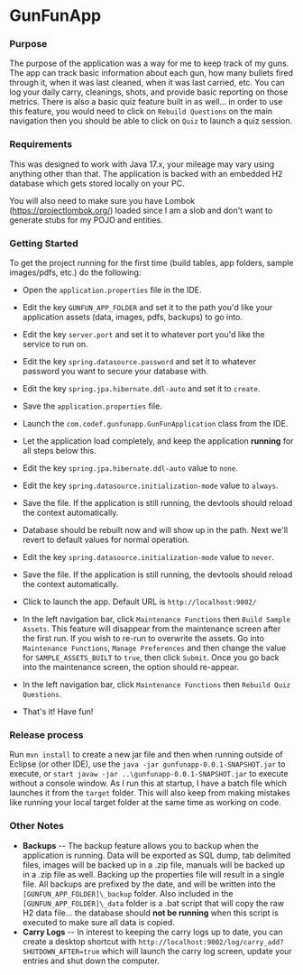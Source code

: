 # GunFunApp

### Purpose

The purpose of the application was a way for me to keep track of my guns.  The app can track basic information about each gun, how many bullets  fired through it, when it was last cleaned, when it was last carried, etc.  You can log your daily carry, cleanings, shots, and provide basic reporting on those metrics. There is also a basic quiz feature built in as well... in order to use this feature, you would need to click on `Rebuild Questions` on the main navigation then you should be able to click on `Quiz` to launch a quiz session.

### Requirements

This was designed to work with Java 17.x, your mileage may vary using anything other than that.  The application is backed with an embedded H2 database which gets stored locally on your PC.

You will also need to make sure you have Lombok (https://projectlombok.org/) loaded since I am a slob and don't want to generate stubs for my POJO and entities.

### Getting Started

To get the project running for the first time (build tables, app folders, sample images/pdfs, etc.) do the following:

- Open the `application.properties` file in the IDE.
- Edit the key `GUNFUN_APP_FOLDER` and set it to the path you'd like your application assets (data, images, pdfs, backups) to go into.
- Edit the key `server.port` and set it to whatever port you'd like the service to run on.
- Edit the key `spring.datasource.password` and set it to whatever password you want to secure your database with.
- Edit the key `spring.jpa.hibernate.ddl-auto` and set it to `create`. 
- Save the `application.properties` file.
- Launch the `com.codef.gunfunapp.GunFunApplication` class from the IDE.
- Let the application load completely, and keep the application **running** for all steps below this.

- Edit the key `spring.jpa.hibernate.ddl-auto` value to `none`.
- Edit the key `spring.datasource.initialization-mode` value to `always`.
- Save the file.  If the application is still running, the devtools should reload the context automatically.

- Database should be rebuilt now and will show up in the path. Next we'll revert to default values for normal operation.
- Edit the key `spring.datasource.initialization-mode` value to `never`.
- Save the file.  If the application is still running, the devtools should reload the context automatically.

- Click to launch the app.  Default URL is `http://localhost:9002/`
- In the left navigation bar, click `Maintenance Functions` then `Build Sample Assets`.  This feature will disappear from the maintenance screen after the first run.  If you wish to re-run to overwrite the assets. Go into `Maintenance Functions`, `Manage Preferences` and then change the value for `SAMPLE_ASSETS_BUILT` to `true`, then click `Submit`.  Once you go back into the maintenance screen, the option should re-appear.
- In the left navigation bar, click `Maintenance Functions` then `Rebuild Quiz Questions`.
- That's it!  Have fun!

### Release process

Run `mvn install` to create a new jar file and then when running outside of Eclipse (or other IDE), use the `java -jar gunfunapp-0.0.1-SNAPSHOT.jar` to execute, or `start javaw -jar ..\gunfunapp-0.0.1-SNAPSHOT.jar` to execute without a console window.  As I run this at startup, I have a batch file which launches it from the `target` folder. This will also keep from making mistakes like running your local target folder at the same time as working on code.


### Other Notes

- **Backups** -- The backup feature allows you to backup when the application is running.  Data will be exported as SQL dump, tab delimited files, images will be backed up in a .zip file, manuals will be backed up in a .zip file as well.  Backing up the properties file will result in a single file.  All backups are prefixed by the date, and will be written into the `[GUNFUN_APP_FOLDER]\_backup` folder.  Also included in the `[GUNFUN_APP_FOLDER]\_data` folder is a .bat script that will copy the raw H2 data file... the database should **not be running** when this script is executed to make sure all data is copied.
- **Carry Logs** -- In interest to keeping the carry logs up to date, you can create a desktop shortcut with `http://localhost:9002/log/carry_add?SHUTDOWN_AFTER=true` which will launch the carry log screen, update your entries and shut down the computer.
